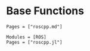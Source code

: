 # Base Functions
```@index
Pages = ["roscpp.md"]
```

```@autodocs
Modules = [ROS]
Pages = ["roscpp.jl"]
```
